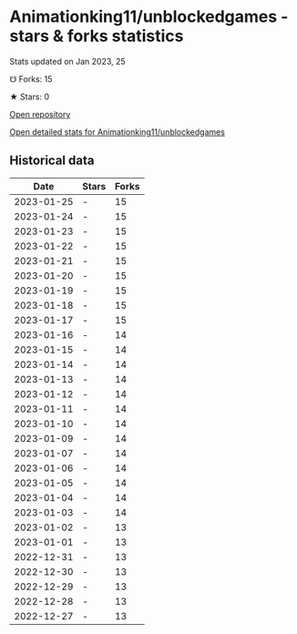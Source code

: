 # Animationking11/unblockedgames - stars & forks statistics

Stats updated on Jan 2023, 25

☋ Forks: 15

★ Stars: 0

[Open repository](https://github.com/Animationking11/unblockedgames)

[Open detailed stats for Animationking11/unblockedgames](https://reviewgithub.com/rep/Animationking11/unblockedgames)

## Historical data
| Date | Stars | Forks |
|------|-------|-------|
| 2023-01-25 | - | 15 | 
| 2023-01-24 | - | 15 | 
| 2023-01-23 | - | 15 | 
| 2023-01-22 | - | 15 | 
| 2023-01-21 | - | 15 | 
| 2023-01-20 | - | 15 | 
| 2023-01-19 | - | 15 | 
| 2023-01-18 | - | 15 | 
| 2023-01-17 | - | 15 | 
| 2023-01-16 | - | 14 | 
| 2023-01-15 | - | 14 | 
| 2023-01-14 | - | 14 | 
| 2023-01-13 | - | 14 | 
| 2023-01-12 | - | 14 | 
| 2023-01-11 | - | 14 | 
| 2023-01-10 | - | 14 | 
| 2023-01-09 | - | 14 | 
| 2023-01-07 | - | 14 | 
| 2023-01-06 | - | 14 | 
| 2023-01-05 | - | 14 | 
| 2023-01-04 | - | 14 | 
| 2023-01-03 | - | 14 | 
| 2023-01-02 | - | 13 | 
| 2023-01-01 | - | 13 | 
| 2022-12-31 | - | 13 | 
| 2022-12-30 | - | 13 | 
| 2022-12-29 | - | 13 | 
| 2022-12-28 | - | 13 | 
| 2022-12-27 | - | 13 | 

